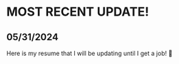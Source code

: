 # MOST RECENT UPDATE!

## 05/31/2024

Here is my resume that I will be updating until I get a job! 🥲
